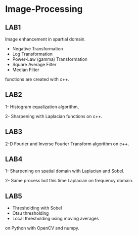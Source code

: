 # Image-Processing
## LAB1
Image enhancement in spartial domain.
- Negative Transformation
- Log Transformation
- Power-Law (gamma) Transformation
- Square Average Filter
- Median Filter

functions are created with c++.

## LAB2
1- Histogram equalization algorithm,

2- Sharpening with Laplacian functions on c++.

## LAB3
2-D Fourier and Inverse Fourier Transform algorithm on c++.

## LAB4
1- Sharpening on spatial domain with Laplacian and Sobel.

2- Same process but this time Laplacian on frequency domain.

## LAB5
- Thresholding with Sobel 
- Otsu thresholding 
- Local thresholding using moving averages 
 
on Python with OpenCV and numpy.
